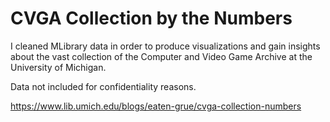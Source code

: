 # CVGA Collection by the Numbers
I cleaned MLibrary data in order to produce visualizations and gain insights about the vast collection of the Computer and Video Game Archive at the University of Michigan.

Data not included for confidentiality reasons.

https://www.lib.umich.edu/blogs/eaten-grue/cvga-collection-numbers 
